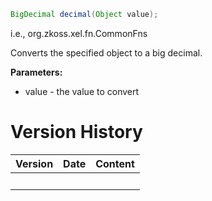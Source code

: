 ``` java
BigDecimal decimal(Object value);
```

  
i.e.,
<javadoc method="toDecimal(java.lang.Object)">org.zkoss.xel.fn.CommonFns</javadoc>

Converts the specified object to a big decimal.

**Parameters:**

- value - the value to convert

# Version History

| Version | Date | Content |
|---------|------|---------|
|         |      |         |
